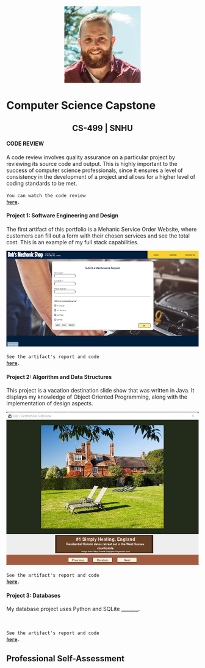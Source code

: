 <center>
  <img src="profile.jpg" height=200 width=200>
</center>
  
# Computer Science Capstone
  
## <center>CS-499 | SNHU</center>

#### CODE REVIEW

A code review involves quality assurance on a particular project by reviewing its source code and output. This is highly important to the success of computer science professionals, since it ensures a level of consistency in the development of a project and allows for a higher level of coding standards to be met. 

<code>You can watch the code review **<a href="https://www.brandonlombard.com/CS-499/code-review.html">here</a>**.</code>

#### Project 1: Software Engineering and Design

The first artifact of this portfolio is a Mehanic Service Order Website, where customers can fill out a form with their chosen services and see the total cost. This is an example of my full stack capabilities.

<center>
  <img src="mechanic_shop_final.png" height=250>
</center>
  
<code>See the artifact's report and code **<a href="https://github.com/BrandonLombard/BrandonLombard.github.io/tree/Mechanic-Website">here</a>**.</code>

#### Project 2: Algorithm and Data Structures

This project is a vacation destination slide show that was written in Java. It displays my knowledge of Object Oriented Programming, along with the implementation of design aspects.

<center>
  <img src="slideshow-final.png" height=400>
</center>
  
<code>See the artifact's report and code **<a href="https://github.com/BrandonLombard/BrandonLombard.github.io/tree/Java-Slide-Show">here</a>**.</code>

#### Project 3: Databases

My database project uses Python and SQLite _______.

<center>
  <img src="" height=200>
</center>

  <code>See the artifact's report and code **<a href="">here</a>**.</code>

## Professional Self-Assessment


